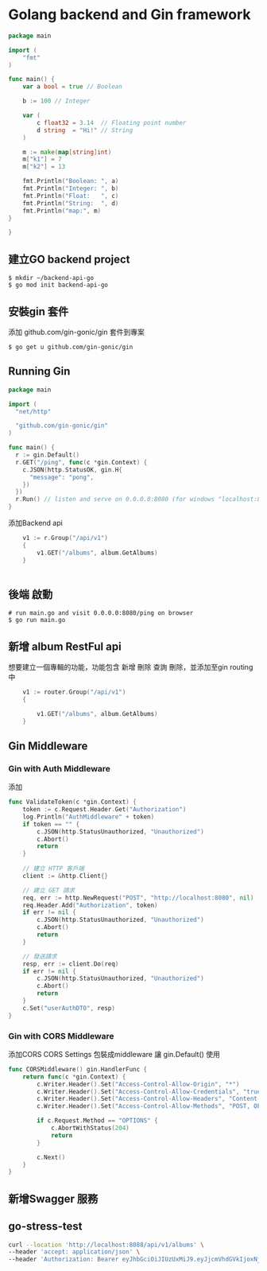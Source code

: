 
# Golang backend and Gin framework


```GO
package main

import (
	"fmt"
)

func main() {
	var a bool = true // Boolean

	b := 100 // Integer

	var (
		c float32 = 3.14  // Floating point number
		d string  = "Hi!" // String
	)

	m := make(map[string]int)
	m["k1"] = 7
	m["k2"] = 13

	fmt.Println("Boolean: ", a)
	fmt.Println("Integer: ", b)
	fmt.Println("Float:   ", c)
	fmt.Println("String:  ", d)
	fmt.Println("map:", m)
}

}

```

## 建立GO backend project
```
$ mkdir ~/backend-api-go
$ go mod init backend-api-go
```

## 安裝gin 套件

添加 github.com/gin-gonic/gin 套件到專案
```
$ go get u github.com/gin-gonic/gin
```

## Running Gin 

```go
package main

import (
  "net/http"

  "github.com/gin-gonic/gin"
)

func main() {
  r := gin.Default()
  r.GET("/ping", func(c *gin.Context) {
    c.JSON(http.StatusOK, gin.H{
      "message": "pong",
    })
  })
  r.Run() // listen and serve on 0.0.0.0:8080 (for windows "localhost:8080")
}

```

添加Backend api

```GO
	v1 := r.Group("/api/v1")
	{
		v1.GET("/albums", album.GetAlbums)
	}
	
```




## 後端 啟動

```
# run main.go and visit 0.0.0.0:8080/ping on browser
$ go run main.go
```

## 新增 album RestFul api
想要建立一個專輯的功能，功能包含 新增 刪除 查詢 刪除，並添加至gin routing中




```GO
	v1 := router.Group("/api/v1")
	{

		v1.GET("/albums", album.GetAlbums)
	}


```




## Gin Middleware

### Gin with Auth Middleware  
添加


```GO
func ValidateToken(c *gin.Context) {
	token := c.Request.Header.Get("Authorization")
	log.Println("AuthMiddleware" + token)
	if token == "" {
		c.JSON(http.StatusUnauthorized, "Unauthorized")
		c.Abort()
		return
	}
	
	// 建立 HTTP 客戶端
	client := &http.Client{}

	// 建立 GET 請求
	req, err := http.NewRequest("POST", "http://localhost:8080", nil)
	req.Header.Add("Authorization", token)
	if err != nil {
		c.JSON(http.StatusUnauthorized, "Unauthorized")
		c.Abort()
		return
	}

	// 發送請求
	resp, err := client.Do(req)
	if err != nil {
		c.JSON(http.StatusUnauthorized, "Unauthorized")
		c.Abort()
		return
	}
	c.Set("userAuthDTO", resp)
}

```
### Gin with CORS Middleware
添加CORS CORS Settings 包裝成middleware 讓 gin.Default() 使用

```GO
func CORSMiddleware() gin.HandlerFunc {
	return func(c *gin.Context) {
		c.Writer.Header().Set("Access-Control-Allow-Origin", "*")
		c.Writer.Header().Set("Access-Control-Allow-Credentials", "true")
		c.Writer.Header().Set("Access-Control-Allow-Headers", "Content-Type, Content-Length, Accept-Encoding, X-CSRF-Token, Authorization, accept, origin, Cache-Control, X-Requested-With")
		c.Writer.Header().Set("Access-Control-Allow-Methods", "POST, OPTIONS, GET, PUT")

		if c.Request.Method == "OPTIONS" {
			c.AbortWithStatus(204)
			return
		}

		c.Next()
	}
}
```


## 新增Swagger 服務

## go-stress-test

```sh
curl --location 'http://localhost:8088/api/v1/albums' \
--header 'accept: application/json' \
--header 'Authorization: Bearer eyJhbGciOiJIUzUxMiJ9.eyJjcmVhdGVkIjoxNjg5NDk5NjE5NTMxLCJleHAiOjE2OTIwOTE2MTksInVzZXJJZCI6MSwiZW1haWwiOiJhY2FkZW15LmRldkBkZWx0YXd3LmNvbSJ9.-EasziixGocxOPzqYahhQpOuBUgZI6UpyOo0Ih3PDwCiapiFjAezwSGfRy7umQt2hJyicqZPcfz-i6sHe0X1fA'
```